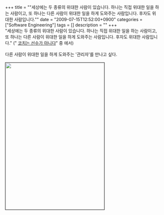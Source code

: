 +++
title = "\"세상에는 두 종류의 위대한 사람이 있습니다. 하나는 직접 위대한 일을 하는 사람이고, 또 하나는 다른 사람이 위대한 일을 하게 도와주는 사람입니다. 후자도 위대한 사람입니다.\""
date = "2009-07-15T12:52:00+0900"
categories = ["Software Engineering"]
tags = []
description = ""
+++
<span class="copyright_entry" style="display:block;" title="&quot;세상에는 두 종류의 위대한 사람이 있습니다. 하나는 직접 위대한 일을 하는 사람이고, 또 하나는 다른 사람이 위대한 일을 하게 도와주는 사람입니다. 후자도 위대한 사람입니다.&quot; @@**@@http://shed.egloos.com/1928650"></span>"세상에는 두 종류의 위대한 사람이 있습니다. 하나는 직접 위대한 일을 하는 사람이고, 또 하나는 다른 사람이 위대한 일을 하게 도와주는 사람입니다. 후자도 위대한 사람입니다." ("
<a href="http://agile.egloos.com/5043002">코치는 선수가 아니다</a>" 중 에서)
<br>
<br> 다른 사람이 위대한 일을 하게 도와주는 '관리자'를 만나고 싶다.
<br>
<br>
<img style="width: 323px; height: 480px;" src="/attachment/1928650_1.png" border="1">
<br> 
<!--
       <rdf:RDF xmlns:rdf="http://www.w3.org/1999/02/22-rdf-syntax-ns#"
		    xmlns:dc="http://purl.org/dc/elements/1.1/"
		    xmlns:trackback="http://madskills.com/public/xml/rss/module/trackback/">
       <rdf:Description
	        rdf:about="http://shed.egloos.com/1928650"
	        dc:identifier="http://shed.egloos.com/1928650"
	        dc:title="&quot;세상에는 두 종류의 위대한 사람이 있습니다. 하나는 직접 위대한 일을 하는 사람이고, 또 하나는 다른 사람이 위대한 일을 하게 도와주는 사람입니다. 후자도 위대한 사람입니다.&quot; "
	        trackback:ping="http://shed.egloos.com/tb/1928650"/>
       </rdf:RDF>
       -->

<ul></ul>